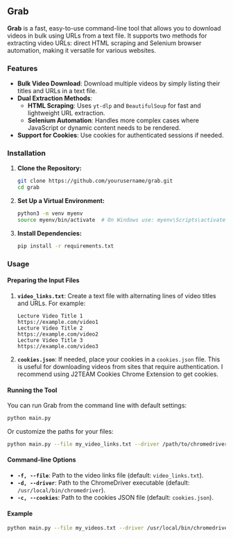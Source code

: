 ## Grab

**Grab** is a fast, easy-to-use command-line tool that allows you to download videos in bulk using URLs from a text file. It supports two methods for extracting video URLs: direct HTML scraping and Selenium browser automation, making it versatile for various websites.

### Features

- **Bulk Video Download**: Download multiple videos by simply listing their titles and URLs in a text file.
- **Dual Extraction Methods**: 
  - **HTML Scraping**: Uses `yt-dlp` and `BeautifulSoup` for fast and lightweight URL extraction.
  - **Selenium Automation**: Handles more complex cases where JavaScript or dynamic content needs to be rendered.
- **Support for Cookies**: Use cookies for authenticated sessions if needed.

### Installation

1. **Clone the Repository:**

    ```bash
    git clone https://github.com/yourusername/grab.git
    cd grab
    ```

2. **Set Up a Virtual Environment:**

    ```bash
    python3 -m venv myenv
    source myenv/bin/activate  # On Windows use: myenv\Scripts\activate
    ```

3. **Install Dependencies:**

    ```bash
    pip install -r requirements.txt
    ```

### Usage

#### Preparing the Input Files

1. **`video_links.txt`**: Create a text file with alternating lines of video titles and URLs. For example:

    ```plaintext
    Lecture Video Title 1
    https://example.com/video1
    Lecture Video Title 2
    https://example.com/video2
    Lecture Video Title 3
    https://example.com/video3
    ```

2. **`cookies.json`**: If needed, place your cookies in a `cookies.json` file. This is useful for downloading videos from sites that require authentication. I recommend using J2TEAM Cookies Chrome Extension to get cookies.

#### Running the Tool

You can run Grab from the command line with default settings:

```bash
python main.py
```

Or customize the paths for your files:

```bash
python main.py --file my_video_links.txt --driver /path/to/chromedriver --cookies my_cookies.json
```

#### Command-line Options

- **`-f, --file`**: Path to the video links file (default: `video_links.txt`).
- **`-d, --driver`**: Path to the ChromeDriver executable (default: `/usr/local/bin/chromedriver`).
- **`-c, --cookies`**: Path to the cookies JSON file (default: `cookies.json`).

#### Example

```bash
python main.py --file my_videos.txt --driver /usr/local/bin/chromedriver --cookies my_cookies.json
```
